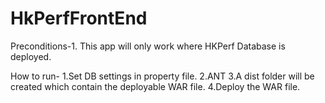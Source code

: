 HkPerfFrontEnd
==============

Preconditions-1. This app will only work where HKPerf Database is deployed.

How to run-
1.Set DB settings in property file.
2.ANT
3.A dist folder will be created which contain the deployable WAR file.
4.Deploy the WAR file.
